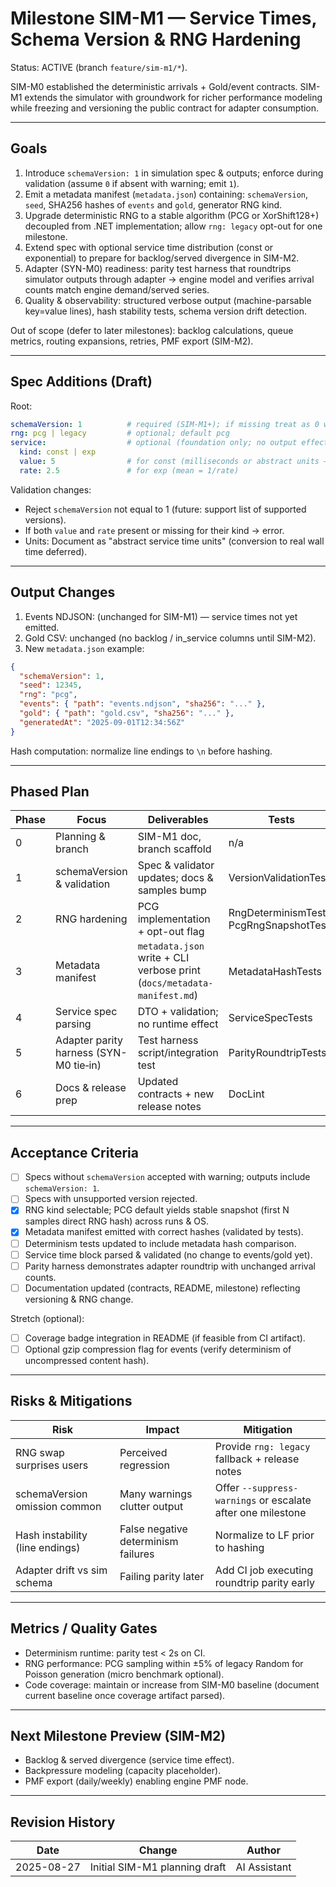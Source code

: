 # Milestone SIM-M1 — Service Times, Schema Version & RNG Hardening

Status: ACTIVE (branch `feature/sim-m1/*`).

SIM-M0 established the deterministic arrivals + Gold/event contracts. SIM-M1 extends the simulator with groundwork for richer performance modeling while freezing and versioning the public contract for adapter consumption.

---

## Goals

1. Introduce `schemaVersion: 1` in simulation spec & outputs; enforce during validation (assume `0` if absent with warning; emit `1`).
2. Emit a metadata manifest (`metadata.json`) containing: `schemaVersion`, `seed`, SHA256 hashes of `events` and `gold`, generator RNG kind.
3. Upgrade deterministic RNG to a stable algorithm (PCG or XorShift128+) decoupled from .NET implementation; allow `rng: legacy` opt-out for one milestone.
4. Extend spec with optional service time distribution (const or exponential) to prepare for backlog/served divergence in SIM-M2.
5. Adapter (SYN-M0) readiness: parity test harness that roundtrips simulator outputs through adapter → engine model and verifies arrival counts match engine demand/served series.
6. Quality & observability: structured verbose output (machine-parsable key=value lines), hash stability tests, schema version drift detection.

Out of scope (defer to later milestones): backlog calculations, queue metrics, routing expansions, retries, PMF export (SIM-M2).

---

## Spec Additions (Draft)

Root:
```yaml
schemaVersion: 1          # required (SIM-M1+); if missing treat as 0 with warning
rng: pcg | legacy         # optional; default pcg
service:                  # optional (foundation only; no output effect yet)
  kind: const | exp
  value: 5                # for const (milliseconds or abstract units — TBD finalize unit)
  rate: 2.5               # for exp (mean = 1/rate)
```

Validation changes:
- Reject `schemaVersion` not equal to 1 (future: support list of supported versions).
- If both `value` and `rate` present or missing for their kind → error.
- Units: Document as "abstract service time units" (conversion to real wall time deferred).

---

## Output Changes

1. Events NDJSON: (unchanged for SIM-M1) — service times not yet emitted.
2. Gold CSV: unchanged (no backlog / in_service columns until SIM-M2).
3. New `metadata.json` example:
```json
{
  "schemaVersion": 1,
  "seed": 12345,
  "rng": "pcg",
  "events": { "path": "events.ndjson", "sha256": "..." },
  "gold": { "path": "gold.csv", "sha256": "..." },
  "generatedAt": "2025-09-01T12:34:56Z"
}
```

Hash computation: normalize line endings to `\n` before hashing.

---

## Phased Plan

| Phase | Focus | Deliverables | Tests | Status |
|-------|-------|-------------|-------|--------|
| 0 | Planning & branch | SIM-M1 doc, branch scaffold | n/a | ✅ Done |
| 1 | schemaVersion & validation | Spec & validator updates; docs & samples bump | VersionValidationTests | ✅ Done |
| 2 | RNG hardening | PCG implementation + opt-out flag | RngDeterminismTests, PcgRngSnapshotTests | ✅ Done |
| 3 | Metadata manifest | `metadata.json` write + CLI verbose print (`docs/metadata-manifest.md`) | MetadataHashTests | ✅ Done |
| 4 | Service spec parsing | DTO + validation; no runtime effect | ServiceSpecTests | ⏳ |
| 5 | Adapter parity harness (SYN-M0 tie‑in) | Test harness script/integration test | ParityRoundtripTests | ⏳ |
| 6 | Docs & release prep | Updated contracts + new release notes | DocLint | ⏳ |

---

## Acceptance Criteria

- [ ] Specs without `schemaVersion` accepted with warning; outputs include `schemaVersion: 1`.
- [ ] Specs with unsupported version rejected.
- [x] RNG kind selectable; PCG default yields stable snapshot (first N samples direct RNG hash) across runs & OS.
- [x] Metadata manifest emitted with correct hashes (validated by tests).
- [ ] Determinism tests updated to include metadata hash comparison.
- [ ] Service time block parsed & validated (no change to events/gold yet).
- [ ] Parity harness demonstrates adapter roundtrip with unchanged arrival counts.
- [ ] Documentation updated (contracts, README, milestone) reflecting versioning & RNG change.

Stretch (optional):
- [ ] Coverage badge integration in README (if feasible from CI artifact).
- [ ] Optional gzip compression flag for events (verify determinism of uncompressed content hash).

---

## Risks & Mitigations

| Risk | Impact | Mitigation |
|------|--------|-----------|
| RNG swap surprises users | Perceived regression | Provide `rng: legacy` fallback + release notes |
| schemaVersion omission common | Many warnings clutter output | Offer `--suppress-warnings` or escalate after one milestone |
| Hash instability (line endings) | False negative determinism failures | Normalize to LF prior to hashing |
| Adapter drift vs sim schema | Failing parity later | Add CI job executing roundtrip parity early |

---

## Metrics / Quality Gates
- Determinism runtime: parity test < 2s on CI.
- RNG performance: PCG sampling within ±5% of legacy Random for Poisson generation (micro benchmark optional).
- Code coverage: maintain or increase from SIM-M0 baseline (document current baseline once coverage artifact parsed).

---

## Next Milestone Preview (SIM-M2)
- Backlog & served divergence (service time effect).
- Backpressure modeling (capacity placeholder).
- PMF export (daily/weekly) enabling engine PMF node.

---

## Revision History
| Date | Change | Author |
|------|--------|--------|
| 2025-08-27 | Initial SIM-M1 planning draft | AI Assistant |
